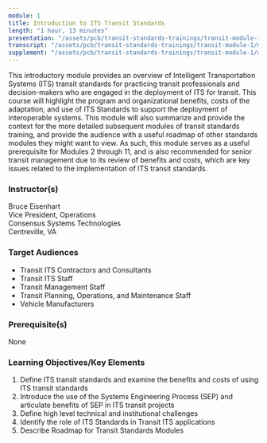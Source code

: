 ```yaml
---
module: 1
title: Introduction to ITS Transit Standards
length: "1 hour, 13 minutes"
presentation: "/assets/pcb/transit-standards-trainings/transit-module-1/mt1ppt.pdf"
transcript: "/assets/pcb/transit-standards-trainings/transit-module-1/mt1trans.pdf"
supplement: "/assets/pcb/transit-standards-trainings/transit-module-1/mt1sup.pdf"
---
```

This introductory module provides an overview of Intelligent Transportation Systems (ITS) transit standards for practicing transit professionals and decision-makers who are engaged in the deployment of ITS for transit. This course will highlight the program and organizational benefits, costs of the adaptation, and use of ITS Standards to support the deployment of interoperable systems. This module will also summarize and provide the context for the more detailed subsequent modules of transit standards training, and provide the audience with a useful roadmap of other standards modules they might want to view. As such, this module serves as a useful prerequisite for Modules 2 through 11, and is also recommended for senior transit management due to its review of benefits and costs, which are key issues related to the implementation of ITS transit standards.

### Instructor(s)
Bruce Eisenhart  
Vice President, Operations  
Consensus Systems Technologies  
Centreville, VA

### Target Audiences
* Transit ITS Contractors and Consultants
* Transit ITS Staff
* Transit Management Staff
* Transit Planning, Operations, and Maintenance Staff
* Vehicle Manufacturers

### Prerequisite(s)
None

### Learning Objectives/Key Elements
1. Define ITS transit standards and examine the benefits and costs of using ITS transit standards
2. Introduce the use of the Systems Engineering Process (SEP) and articulate benefits of SEP in ITS transit projects
3. Define high level technical and institutional challenges
4. Identify the role of ITS Standards in Transit ITS applications
5. Describe Roadmap for Transit Standards Modules
